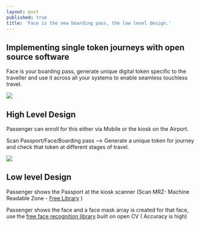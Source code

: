 ```yaml
---
layout: post
published: true
title: 'Face is the new boarding pass, the low level design.'
---
```

## Implementing single token journeys with open source software


Face is your boarding pass, generate unique digital token specific to the traveller and use it across all your systems to enable seamless touchless travel.


![]({{site.baseurl}}/img/WeChat-Face-Recognition-1.gif)



## High Level Design

Passenger can enroll for this either via Mobile or the kiosk on the Airport.

Scan Passport/Face/Boarding pass --> Generate a unique token for journey and check that token at different stages of travel.


![]({{site.baseurl}}/img/high.png)


## Low level Design

Passenger shows the Passport at the kiosk scanner (Scan MRZ- Machine Readable Zone - [Free Library](https://github.com/patrick-randria/passport-reader) ) 

Passenger shows the face and a face mask array is created for that face, use the [free face recognition library](https://github.com/ageitgey/face_recognition) built on open CV ( Accuracy is high)